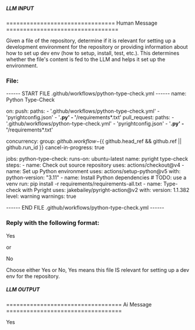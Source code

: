 ##### LLM INPUT #####
================================ Human Message =================================

Given a file of the repository, determine if it is relevant for setting up a development environment for the repository or providing information about how to set up dev env (how to setup, install, test, etc.). This determines whether the file's content is fed to the LLM and helps it set up the environment.

### File:
------ START FILE .github/workflows/python-type-check.yml ------
name: Python Type-Check

on:
  push:
    paths:
      - '.github/workflows/python-type-check.yml'
      - 'pyrightconfig.json'
      - '**.py'
      - '**/requirements*.txt'
  pull_request:
    paths:
      - '.github/workflows/python-type-check.yml'
      - 'pyrightconfig.json'
      - '**.py'
      - '**/requirements*.txt'

concurrency:
  group: ${{ github.workflow }}-${{ github.head_ref && github.ref || github.run_id }}
  cancel-in-progress: true

jobs:
  python-type-check:
    runs-on: ubuntu-latest
    name: pyright type-check
    steps:
      - name: Check out source repository
        uses: actions/checkout@v4
      - name: Set up Python environment
        uses: actions/setup-python@v5
        with:
          python-version: "3.11"
      - name: Install Python dependencies
        # TODO: use a venv
        run: pip install -r requirements/requirements-all.txt
      - name: Type-check with Pyright
        uses: jakebailey/pyright-action@v2
        with:
          version: 1.1.382
          level: warning
          warnings: true

------ END FILE .github/workflows/python-type-check.yml ------

### Reply with the following format:

<rel>Yes</rel>

or

<rel>No</rel>

Choose either Yes or No, Yes means this file IS relevant for setting up a dev env for the repository.

##### LLM OUTPUT #####
================================== Ai Message ==================================

<rel>Yes</rel>